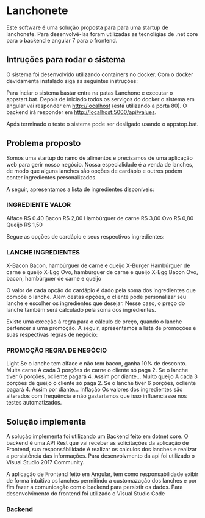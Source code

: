 # Lanchonete

Este software é uma solução proposta para para uma startup de lanchonete. Para desenvolvê-las foram utilizadas as tecnoligias de .net core para o backend e angular 7 para o frontend.

## Intruções para rodar o sistema

O sistema foi desenvolvido utilizando containers no docker. Com o docker devidamenta instalado siga as seguintes instruções:

Para inciar o sistema bastar entra na patas Lanchone e executar o appstart.bat. Depois de iniciado todos os serviços do docker o sistema em angular vai responder em [http://localhost](http://localhost) (está utilizando a porta 80). O backend irá responder em [http://localhost:5000/api/values](http:localhost:5000/api/values).

Após terminado o teste o sistema pode ser desligado usando o appstop.bat.

## Problema proposto

Somos uma startup do ramo de alimentos e precisamos de uma aplicação web para gerir nosso negócio. Nossa especialidade é a venda de lanches, de modo que alguns lanches são opções de cardápio e outros podem conter ingredientes personalizados.

A seguir, apresentamos a lista de ingredientes disponíveis:

### INGREDIENTE VALOR
Alface R$ 0.40
Bacon R$ 2,00
Hambúrguer de carne R$ 3,00
Ovo R$ 0,80
Queijo R$ 1,50

Segue as opções de cardápio e seus respectivos ingredientes:

### LANCHE INGREDIENTES
X-Bacon Bacon, hambúrguer de carne e queijo
X-Burger Hambúrguer de carne e queijo
X-Egg Ovo, hambúrguer de carne e queijo
X-Egg Bacon Ovo, bacon, hambúrguer de carne e queijo

O valor de cada opção do cardápio é dado pela soma dos ingredientes que compõe o lanche. Além destas opções, o cliente pode personalizar seu lanche e escolher os ingredientes que desejar. Nesse caso, o preço do lanche também será calculado pela soma dos ingredientes.

Existe uma exceção à regra para o cálculo de preço, quando o lanche pertencer à uma promoção. A seguir, apresentamos a lista de promoções e suas respectivas regras de negócio:

### PROMOÇÃO REGRA DE NEGÓCIO
Light Se o lanche tem alface e não tem bacon, ganha 10% de desconto.
Muita carne A cada 3 porções de carne o cliente só paga 2. Se o lanche tiver 6 porções, ocliente pagará 4. Assim por diante...
Muito queijo A cada 3 porções de queijo o cliente só paga 2. Se o lanche tiver 6 porções, ocliente pagará 4. Assim por diante...
Inflação Os valores dos ingredientes são alterados com frequência e não gastaríamos que isso influenciasse nos testes automatizados.

## Solução implementa

A solução implementa foi utilizando um Backend feito em dotnet core. O backend é uma API Rest que vai receber as solicitações da aplicação de Frontend, sua responsábilidade é realizar os calculos dos lanches e realizar a persistência das informações. Para desenvolvmento da api foi utilizado o Visual Studio 2017 Community.

A aplicação de Frontend feito em Angular, tem como responsabilidade exibir de forma intuitiva os lanches permitindo a customazação dos lanches e por fim fazer a comunicação com o backend para persistir os dados. Para desenvolvimento do frontend foi utilizado o Visual Studio Code

### Backend


